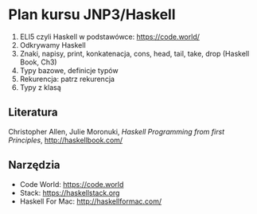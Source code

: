 # Plan kursu JNP3/Haskell

1. ELI5 czyli Haskell w podstawówce: https://code.world/
2. Odkrywamy Haskell
3. Znaki, napisy, print, konkatenacja, cons, head, tail, take, drop (Haskell Book, Ch3)
4. Typy bazowe, definicje typów
5. Rekurencja: patrz rekurencja
6. Typy z klasą

## Literatura

Christopher Allen, Julie Moronuki, *Haskell Programming from first Principles*, http://haskellbook.com/

## Narzędzia

* Code World: https://code.world
* Stack: https://haskellstack.org
* Haskell For Mac: http://haskellformac.com/
